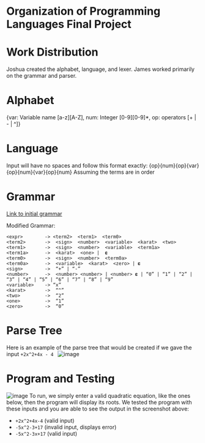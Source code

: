 # Organization of Programming Languages Final Project

# Work Distribution
Joshua created the alphabet, language, and lexer. James worked primarily on the grammar and parser.

# Alphabet 
{var: Variable name [a-z][A-Z], num: Integer [0-9][0-9]*, op: operators [+ | - | ^]}

# Language
Input will have no spaces and follow this format exactly: {op}{num}{op}{var}{op}{num}{var}{op}{num} 
Assuming the terms are in order

# Grammar
[Link to initial grammar](https://github.com/JC2615/ProgLangProj/files/6392494/grammar.pdf) 



Modified Grammar:
```
<expr>        -> <term2>  <term1>  <term0>
<term2>       ->  <sign>  <number>  <variable>  <karat>  <two>
<term1>       ->  <sign>  <number>  <variable>  <term1a>
<term1a>      ->  <karat>  <one> |  𝛆
<term0>       ->  <sign>  <number>  <term0a>
<term0a>      ->  <variable>  <karat>  <zero> | 𝛆
<sign>        ->  “+” | “-”
<number>      ->  <number> <number> | <number> 𝛆 | “0” | “1” | “2” | “3” | “4” | “5” | “6” | “7” | “8” | “9”
<variable>    -> “x”
<karat>       ->  “^”
<two>         ->  “2”
<one>         ->  “1”
<zero>        ->  “0”
```

# Parse Tree
Here is an example of the parse tree that would be created if we gave the input `+2x^2+4x - 4 `
![image](https://user-images.githubusercontent.com/39973276/116474269-4b557180-a846-11eb-9ea4-8c0fffa2c370.png)


# Program and Testing
![image](https://user-images.githubusercontent.com/39973276/116469022-9a4bd880-a83f-11eb-8367-ab2e9e422a4a.png)
To run, we simply enter a valid quadratic equation, like the ones below, then the program will display its roots.
We tested the program with these inputs and you are able to see the output in the screenshot above:
- `+2x^2+4x-4` (valid input)
- `-5x^2-3+17` (invalid input, displays error)
- `-5x^2-3x+17` (valid input)
